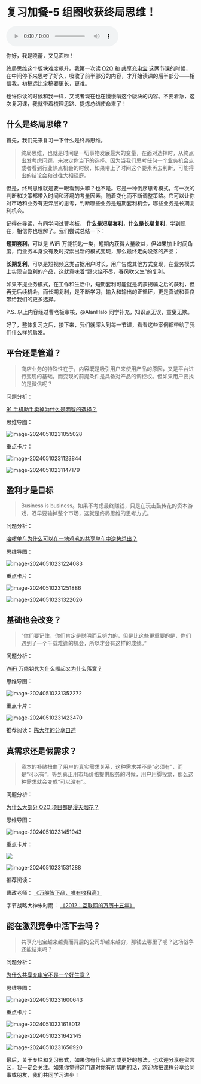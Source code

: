 # 复习加餐-5 组图收获终局思维！

<audio controls="" title="复习加餐-5组图收获终局思维！">
  <source
    id="mp3"
    src="/mp3/business-thinking/复习加餐-5组图收获终局思维！.mp3"
  />
</audio>

你好，我是晓蕾，又见面啦！

终局思维这个版块难度飙升。我第一次读 [O2O](http://time.geekbang.org/column/article/593159) 和 [共享充电宝](http://time.geekbang.org/column/article/594866) 这两节课的时候，在中间停下来思考了好久，吸收了前半部分的内容，才开始读课的后半部分——相信我，初稿远比定稿要更长，更难。

也许你读的时候和我一样，又或者现在也在慢慢啃这个版块的内容。不要着急，这次复习课，我就带着梳理思路、提炼总结使命来了！

## 什么是终局思维？

首先，我们先来复习一下什么是终局思维。

> 终局思维，也就是时间是一切事物发展最大的变量，在面对选择时，从终点出发考虑问题，来决定你当下的选择。因为当我们思考任何一个业务机会点或者看到行业热点机会的时候，如果带上了时间这个要素再去判断，可能得出的结论会和过往大相径庭。

但是，终局思维就是要一眼看到头嘛？也不是。它是一种倒序思考模式，每一次的判断和决策都带入时间和环境的考量因素，随着变化而不断调整策略。它可以让你对市场和业务有更深层的思考，判断哪些业务是短期套利机会，哪些业务是长期复利机会。

记得在导读，有同学问过曹老板， **什么是短期套利，什么是长期复利**，学到现在，相信你也理解了。我们尝试总结一下：

**短期套利**，可以是 WiFi 万能钥匙一类，短期内获得大量收益，但如果加上时间角度，而业务本身没有及时探索出新的模式变现，那么最终走向没落的产品；

**长期复利**，可以是短视频这类占据用户时长，用广告或其他方式变现，在业务模式上实现自盈利的产品，这就意味着“野火烧不尽，春风吹又生”的复利。

如果不提业务模式，在工作和生活中，短期套利可能就是坑蒙拐骗之后的获利，但再无后续机会，而长期复利，是不断学习，输入和输出的正循环，更是真诚和善良带给我们的更多选择。

P.S. 以上内容经过曹老板审核，@AlanHalo 同学补充，知识点无误，童叟无欺。

好了，整体复习之后，接下来，我们就深入到每一节课，看看这些案例都带给了我们什么样的启发。

## 平台还是管道？

> 商店业务的特殊性在于，内容既是吸引用户来使用产品的原因，又是平台进行变现的基础。而变现的前提条件是具备对产品的调控权。但如果用户要找的是微信呢？

问题分析：

[91 手机助手卖掉为什么是明智的选择？](https://time.geekbang.org/column/article/579149)

思维导图：

![image-20240510231055028](./assets/image-20240510231055028.png)

重点卡片：

![image-20240510231123844](./assets/image-20240510231123844.png)

![image-20240510231147179](./assets/image-20240510231147179.png)

## 盈利才是目标

> Business is business。如果不考虑最终赚钱，只是在玩击鼓传花的资本游戏，迟早要输掉整个市场，这就是终局思维的思考方式。

问题分析：

[哈啰单车为什么可以在一地鸡毛的共享单车中逆势杀出？](https://time.geekbang.org/column/article/580127)

思维导图：

![image-20240510231224083](./assets/image-20240510231224083.png)

重点卡片：

![image-20240510231251886](./assets/image-20240510231251886.png)

![image-20240510231322026](./assets/image-20240510231322026.png)

## 基础也会改变？

> “你们要记住，你们肯定是聪明而且努力的，但是比这些更重要的是，你们遇到了一个千载难逢的机会，所以才会有这样的成绩。”

问题分析：

[WiFi 万能钥匙为什么崛起又为什么落寞？](https://time.geekbang.org/column/article/580959)

思维导图：

![image-20240510231352272](./assets/image-20240510231352272.png)

重点卡片：

![image-20240510231423470](./assets/image-20240510231423470.png)

推荐阅读： [陈大年的分享自述](https://mp.weixin.qq.com/s/jxuaV1R6W5u0Ij_h3Tue3w)

## 真需求还是假需求？

> 资本的补贴扭曲了用户的真实需求关系，这种需求并不是“必须有”，而是“可以有”，等到真正用市场价格提供服务的时候，用户用脚投票，那么这种需求就会变成“可以没有”。

问题分析：

[为什么大部分 O2O 项目都是漫天烟花？](https://time.geekbang.org/column/article/593159)

思维导图：

![image-20240510231451043](./assets/image-20240510231451043.png)

重点卡片：

![](./assets/image-20240510231511561.png)

![image-20240510231531288](./assets/image-20240510231531288.png)

推荐阅读：

曹政老师： [《万般皆下品，唯有收租高》](https://mp.weixin.qq.com/s/vEcF7S0apYKKFmHA6VQvIQ)

字节战略大神朱时雨： [《2012：互联网的万历十五年》](https://mp.weixin.qq.com/s/zbAxhDNb87dw--Iuh2E6Mg)

## 能在激烈竞争中活下去吗？

> 共享充电宝越来越贵而背后的公司却越来越穷，那钱去哪里了呢？这场战争还能结束吗？

问题分析：

[为什么共享充电宝不是一个好生意？](https://time.geekbang.org/column/article/594866)

思维导图：

![image-20240510231600643](./assets/image-20240510231600643.png)

重点卡片：

![image-20240510231618012](./assets/image-20240510231618012.png)

![image-20240510231642145](./assets/image-20240510231642145.png)

![image-20240510231656920](./assets/image-20240510231656920.png)

最后，关于专栏和复习形式，如果你有什么建议或更好的想法，也欢迎分享在留言区，我一定会关注。如果你觉得这门课对你有所帮助的话，欢迎你把课程分享给同事或朋友，我们共同学习进步！
